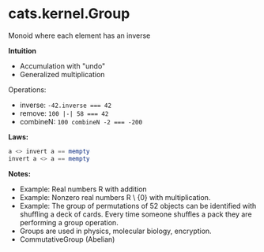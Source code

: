 cats.kernel.Group
===
Monoid where each element has an inverse

**Intuition**
* Accumulation with "undo"
* Generalized multiplication

Operations:
* inverse: `-42.inverse === 42`
* remove: `100 |-| 58 === 42`
* combineN: `100 combineN -2 === -200`

**Laws:**
```haskell
a <> invert a == mempty
invert a <> a == mempty
```
  
**Notes:**
  * Example: Real numbers R with addition
  * Example: Nonzero real numbers R \ {0} with multiplication.
  * Example: The group of permutations of 52 objects can be identified
             with shuffling a deck of cards. Every time someone shuffles 
             a pack they are performing a group operation.
  * Groups are used in physics, molecular biology, encryption.
  * CommutativeGroup (Abelian) 
